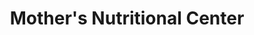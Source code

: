 ---
title: "Mother's Nutritional Center"
url: /moreno-valley/mothers-nutritional-center/
shop: Lebensmittel
---